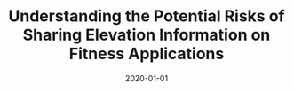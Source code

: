 ---
title: "Understanding the Potential Risks of Sharing Elevation Information on Fitness Applications"
collection: publications
permalink: /publication/2020-01-01-Understanding-the-Potential-Risks-of-Sharing-Elevation-Information-on-Fitness-Applications
date: 2020-01-01
venue: 'In the proceedings of 40th IEEE International Conference on Distributed Computing Systems, ICDCS 2020, Singapore, November 29 - December 1, 2020'
paperurl: 'https://doi.org/10.1109/ICDCS47774.2020.00063'
citation: ' {\&quot;{U}}lk{\&quot;{u}} Meteriz,  Necip Yildiran,  Joongheon Kim,  David Mohaisen, &quot;Understanding the Potential Risks of Sharing Elevation Information on Fitness Applications.&quot; In the proceedings of 40th IEEE International Conference on Distributed Computing Systems, ICDCS 2020, Singapore, November 29 - December 1, 2020, 2020.'
---